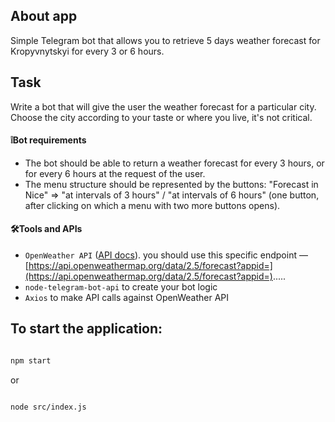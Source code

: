 ## About app

Simple Telegram bot that allows you to retrieve 5 days weather forecast for Kropyvnytskyi for every 3 or 6 hours.

## Task

Write a bot that will give the user the weather forecast for a particular city. Choose the city according to your taste or where you live, it's not critical.

#### ❕Bot requirements

- The bot should be able to return a weather forecast for every 3 hours, or for every 6 hours at the request of the user.
- The menu structure should be represented by the buttons: "Forecast in Nice" ⇒ "at intervals of 3 hours" / "at intervals of 6 hours" (one button, after clicking on which a menu with two more buttons opens).

#### 🛠️Tools and APIs

- `OpenWeather API` ([API docs](https://openweathermap.org/api)). you should use this specific endpoint — [https://api.openweathermap.org/data/2.5/forecast?appid=](https://api.openweathermap.org/data/2.5/forecast?appid=).....
- `node-telegram-bot-api` to create your bot logic
- `Axios` to make API calls against OpenWeather API

## To start the application:

```bash

npm start

```

or

```bash

node src/index.js

```
